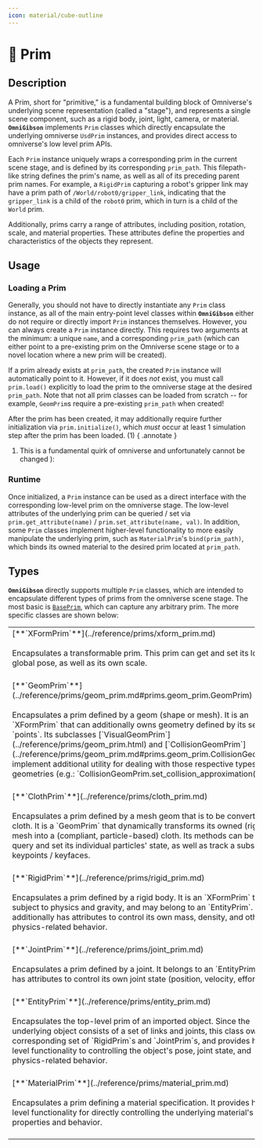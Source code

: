 ```yaml
---
icon: material/cube-outline
---
```


# 🧱 **Prim**

## Description

A Prim, short for "primitive," is a fundamental building block of Omniverse's underlying scene representation (called a "stage"), and represents a single scene component, such as a rigid body, joint, light, camera, or material. **`OmniGibson`** implements `Prim` classes which directly encapsulate the underlying omniverse `UsdPrim` instances, and provides direct access to omniverse's low level prim APIs.

Each `Prim` instance uniquely wraps a corresponding prim in the current scene stage, and is defined by its corresponding `prim_path`. This filepath-like string defines the prim's name, as well as all of its preceding parent prim names. For example, a `RigidPrim` capturing a robot's gripper link may have a prim path of `/World/robot0/gripper_link`, indicating that the `gripper_link` is a child of the `robot0` prim, which in turn is a child of the `World` prim. 

Additionally, prims carry a range of attributes, including position, rotation, scale, and material properties. These attributes define the properties and characteristics of the objects they represent.

## Usage

### Loading a Prim
Generally, you should not have to directly instantiate any `Prim` class instance, as all of the main entry-point level classes within **`OmniGibson`** either do not require or directly import `Prim` instances themselves. However, you can always create a `Prim` instance directly. This requires two arguments at the minimum: a unique `name`, and a corresponding `prim_path` (which can either point to a pre-existing prim on the Omniverse scene stage or to a novel location where a new prim will be created).

If a prim already exists at `prim_path`, the created `Prim` instance will automatically point to it. However, if it does _not_ exist, you must call `prim.load()` explicitly to load the prim to the omniverse stage at the desired `prim_path`. Note that not all prim classes can be loaded from scratch -- for example, `GeomPrim`s require a pre-existing `prim_path` when created!

After the prim has been created, it may additionally require further initialization via `prim.initialize()`, which _must_ occur at least 1 simulation step after the prim has been loaded. (1)
{ .annotate }

1. This is a fundamental quirk of omniverse and unfortunately cannot be changed ):

### Runtime
Once initialized, a `Prim` instance can be used as a direct interface with the corresponding low-level prim on the omniverse stage. The low-level attributes of the underlying prim can be queried / set via `prim.get_attribute(name)` / `prim.set_attribute(name, val)`. In addition, some `Prim` classes implement higher-level functionality to more easily manipulate the underlying prim, such as `MaterialPrim`'s `bind(prim_path)`, which binds its owned material to the desired prim located at `prim_path`.

## Types
**`OmniGibson`** directly supports multiple `Prim` classes, which are intended to encapsulate different types of prims from the omniverse scene stage. The most basic is [`BasePrim`](../reference/prims/prim_base.md), which can capture any arbitrary prim. The more specific classes are shown below:

<table markdown="span">
    <tr>
        <td valign="top">
            [**`XFormPrim`**](../reference/prims/xform_prim.md)<br><br>
            Encapsulates a transformable prim. This prim can get and set its local or global pose, as well as its own scale.<br><br>
        </td>
    </tr>
    <tr>
        <td valign="top">
            [**`GeomPrim`**](../reference/prims/geom_prim.md#prims.geom_prim.GeomPrim)<br><br>
            Encapsulates a prim defined by a geom (shape or mesh). It is an `XFormPrim` that can additionally owns geometry defined by its set of `points`. Its subclasses [`VisualGeomPrim`](../reference/prims/geom_prim.html) and [`CollisionGeomPrim`](../reference/prims/geom_prim.md#prims.geom_prim.CollisionGeomPrim) implement additional utility for dealing with those respective types of geometries (e.g.: `CollisionGeomPrim.set_collision_approximation(...)`).<br><br>
        </td>
    </tr>
    <tr>
        <td valign="top">
            [**`ClothPrim`**](../reference/prims/cloth_prim.md)<br><br>
            Encapsulates a prim defined by a mesh geom that is to be converted into cloth. It is a `GeomPrim` that dynamically transforms its owned (rigid) mesh into a (compliant, particle-based) cloth. Its methods can be used to query and set its individual particles' state, as well as track a subset of keypoints / keyfaces.<br><br>
        </td>
    </tr>
    <tr>
        <td valign="top">
            [**`RigidPrim`**](../reference/prims/rigid_prim.md)<br><br>
            Encapsulates a prim defined by a rigid body. It is an `XFormPrim` that is subject to physics and gravity, and may belong to an `EntityPrim`. It additionally has attributes to control its own mass, density, and other physics-related behavior.<br><br>
        </td>
    </tr>
    <tr>
        <td valign="top">
            [**`JointPrim`**](../reference/prims/joint_prim.md)<br><br>
            Encapsulates a prim defined by a joint. It belongs to an `EntityPrim` and has attributes to control its own joint state (position, velocity, effort).<br><br>
        </td>
    </tr>
    <tr>
        <td valign="top">
            [**`EntityPrim`**](../reference/prims/entity_prim.md)<br><br>
            Encapsulates the top-level prim of an imported object. Since the underlying object consists of a set of links and joints, this class owns its corresponding set of `RigidPrim`s and `JointPrim`s, and provides high-level functionality to controlling the object's pose, joint state, and physics-related behavior.<br><br>
        </td>
    </tr>
    <tr>
        <td valign="top">
            [**`MaterialPrim`**](../reference/prims/material_prim.md)<br><br>
            Encapsulates a prim defining a material specification. It provides high-level functionality for directly controlling the underlying material's properties and behavior.<br><br>
        </td>
    </tr>
</table>


